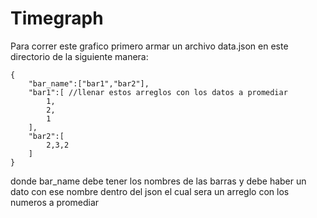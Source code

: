 # Timegraph
Para correr este grafico primero armar un archivo data.json en este directorio de la siguiente manera:
```json5
{
    "bar_name":["bar1","bar2"],
    "bar1":[ //llenar estos arreglos con los datos a promediar
        1,
        2,
        1
    ],
    "bar2":[
        2,3,2
    ]
}
```
donde bar_name debe tener los nombres de las barras y debe haber un dato con ese nombre dentro del json el cual sera un arreglo con los numeros a promediar